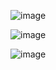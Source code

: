 ![image](https://github.com/emrahhorsunlu/Sendika-Takip/assets/73930484/59e932d0-96b0-44ee-ab95-2cf1679ad727)

![image](https://github.com/emrahhorsunlu/Sendika-Takip/assets/73930484/a194909e-73fc-4ba4-8833-b0c49e316fec)


![image](https://github.com/emrahhorsunlu/Sendika-Takip/assets/73930484/5ada0610-9c02-45bf-a910-8a457629a5db)


